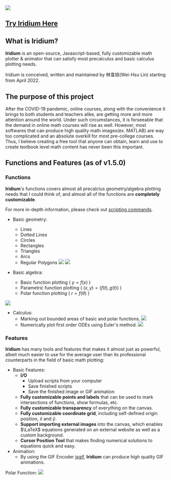 ![](https://i.imgur.com/Z4vr6v0.gif)

## [Try Iridium Here](https://wish-lin.github.io/Iridium/)

## What is Iridium?
**Iridium** is an open-source, Javascript-based, fully customizable math plotter & animator that can satisfy most precalculus and basic calculus plotting needs. 

Iridium is conceived, written and maintained by 林韋旭(Wei-Hsu Lin) starting from April 2022.

## The purpose of this project

After the COVID-19 pandemic, online courses, along with the convenience it brings to both students and teachers alike, are getting more and more attention around the world. Under such circumstances, it is forseeable that the demand in online math courses will rise as well. However, most softwares that can produce high quality math images(ex. MATLAB) are way too complicated and an absolute overkill for most pre-college courses. Thus, I believe creating a free tool that anyone can obtain, learn and use to create textbook level math content has never been this important. 

## Functions and Features (as of v1.5.0) 
 
### Functions

**Iridium**'s functions covers almost all precalclus geometry/algebra plotting needs that I could think of, and almost all of the functions are **completely customizable**.

For  more in-depth information, please check out [scripting commands](https://hackmd.io/@Wish-Lin/BkkNjgKr5).

* Basic geometry: 
    * Lines
    * Dotted Lines
    * Circles
    * Rectangles
    * Triangles
    * Arcs
    * Regular Polygons
![](https://i.imgur.com/EtCYp61.png)
![](https://i.imgur.com/SMFe9fI.png)

* Basic algebra: 
    * Basic function plotting ( $y = f(x)$ )
    * Parametric function plotting ( $(x,y) = (f(t),g(t))$ )
    * Polar function plotting ( $r = f(\theta)$ )

![](https://i.imgur.com/zXhEFpU.png)

     


* Calculus:
    * Marking out bounded areas of basic and polar functions.
![](https://i.imgur.com/tlpRRyv.png)
    * Numerically plot first order ODEs using Euler's method. 
![](https://i.imgur.com/FjtCIFx.png)







### Features

**Iridium** has many tools and features that makes it almost just as powerful, albeit much easier to use for the average user than its professional counterparts in the field of basic math plotting:

* Basic Features:
    * **I/O** 
        * Upload scripts from your computer
        * Save finished scripts
        * Save the finished image or GIF animation
    * **Fully customizable points and labels** that can be used to mark intersections of functions, show formulas, etc.
    * **Fully customizable transparency** of everything on the canvas.
    * **Fully customizable coordinate grid**, including self-defined origin position, $\hat{x}$ and $\hat{y}$.
    * **Support importing external images** into the canvas, which enables $\LaTeX$ equations generated on an external website as well as a custom background.
    * **Cursor Position Tool** that makes finding numerical solutions to equations quick and easy.
* Animation:
    * By using the GIF Encoder [jsgif](https://github.com/antimatter15/jsgif), **Iridium** can produce high quality GIF animations.

Polar Function:
    ![](https://i.imgur.com/Z4vr6v0.gif)